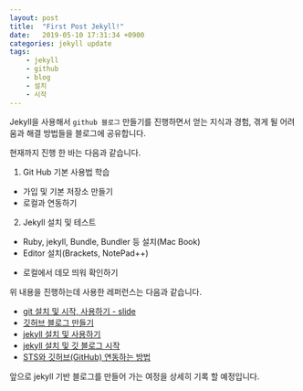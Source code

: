 ```yaml
---
layout: post
title:  "First Post Jekyll!"
date:   2019-05-10 17:31:34 +0900
categories: jekyll update
tags:
    - jekyll
    - github
    - blog
    - 설치
    - 시작
---
```

Jekyll을 사용해서 `github 블로그` 만들기를 진행하면서 얻는 지식과 경험, 겪게 될 어려움과 해결 방법들을 블로그에 공유합니다. 

현재까지 진행 한 바는 다음과 같습니다.

1. Git Hub 기본 사용법 학습
* 가입 및 기본 저장소 만들기
* 로컬과 연동하기
2. Jekyll 설치 및 테스트
- Ruby, jekyll, Bundle, Bundler 등 설치(Mac Book)
- Editor 설치(Brackets, NotePad++)
* 로컬에서 데모 띄워 확인하기


위 내용을 진행하는데 사용한 레퍼런스는 다음과 같습니다.

- [git 설치 및 시작, 사용하기 - slide][git 설치 및 시작, 사용하기 - slide]
- [깃허브 블로그 만들기][깃허브-블로그-만들기]
- [jekyll 설치 및 사용하기][jekyll 설치 및 사용하기]
- [jekyll 설치 및 깃 블로그 시작][jekyll 설치 및 깃 블로그 시작]
- [STS와 깃허브(GitHub) 연동하는 방법][STS와 깃허브(GitHub) 연동하는 방법]

앞으로 jekyll 기반 블로그를 만들어 가는 여정을 상세히 기록 할 예정입니다.

[깃허브-블로그-만들기]:  https://recoveryman.tistory.com/321
[jekyll 설치 및 깃 블로그 시작]: https://junhobaik.github.io/start-jekyll-blog/
[git 설치 및 시작, 사용하기 - slide]:    https://www.slideshare.net/jangbj882/git-71791911
[STS와 깃허브(GitHub) 연동하는 방법]: https://all-record.tistory.com/163
[jekyll 설치 및 사용하기]: https://jekyllrb-ko.github.io/docs/installation/
